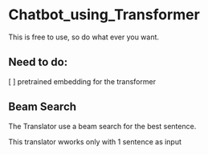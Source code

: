 # Chatbot_using_Transformer

This is free to use, so do what ever you want.


## Need to do:
[ ] pretrained embedding for the transformer

## Beam Search

The Translator use a beam search for the best sentence. 

This translator wworks only with 1 sentence as input

